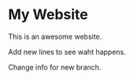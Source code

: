# My Website

This is an awesome website.

Add new lines to see waht happens.

Change info for new branch.
